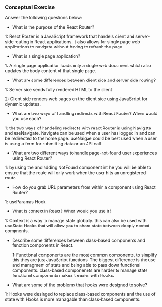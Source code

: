 ### Conceptual Exercise

Answer the following questions below:

- What is the purpose of the React Router?

1: React Router is a JavaScript framework that handels client and server-side routing  in React applications. It also allows for single page web applications to navigate without having to refresh the page. 

- What is a single page application?

1: A single page application loads only a single web document which also updates the body content of that single page.

- What are some differences between client side and server side routing?

1: Server side sends fully rendered HTML to the client 

2: Client side renders web pages on the client side using JavaScript for dynamic updates.

- What are two ways of handling redirects with React Router? When would you use each?

1: the two ways of handeling redirects with react Router is using Navigate and useNavigate. Navigate can be used when a user has logged in and can be redirected to the home page. useNaigae could be best used when a user is using a form for submitting data or an API call. 

- What are two different ways to handle page-not-found user experiences using React Router? 

1: by using the <Switch /> and adding NotFound component int he <Route/> you will be able to ensure that the route will only work when the user hits an unregistered route.

- How do you grab URL parameters from within a component using React Router?

1: useParamas Hook.

- What is context in React? When would you use it?

1: Context is a way to manage state globally. this can also be used with useState Hooks that will allow you to share state between deeply nested compnents.

- Describe some differences between class-based components and function
  components in React.

  1: Functional components are the most common components, to simplify this they are just JavaScript functions. The biggest difference is the use and managment of state and being able to pass down functional components. class-based componenets are harder to manage state functional components makes it easier with Hooks. 

- What are some of the problems that hooks were designed to solve?

1: Hooks were desinged to replace class-based components and the use of state with Hooks is more managable than class-based components. 
